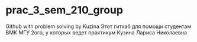 # prac_3_sem_210_group
Github with problem solving by Kuzina
Этот гитхаб для помощи студентам ВМК МГУ 2ого, у которых ведет практикум Кузина Лариса Николаевна
